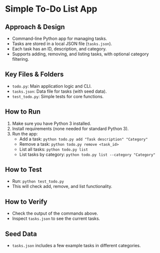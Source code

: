 # Simple To-Do List App

## Approach & Design
- Command-line Python app for managing tasks.
- Tasks are stored in a local JSON file (`tasks.json`).
- Each task has an ID, description, and category.
- Supports adding, removing, and listing tasks, with optional category filtering.

## Key Files & Folders
- `todo.py`: Main application logic and CLI.
- `tasks.json`: Data file for tasks (with seed data).
- `test_todo.py`: Simple tests for core functions.

## How to Run
1. Make sure you have Python 3 installed.
2. Install requirements (none needed for standard Python 3).
3. Run the app:
   - Add a task: `python todo.py add "Task description" "Category"`
   - Remove a task: `python todo.py remove <task_id>`
   - List all tasks: `python todo.py list`
   - List tasks by category: `python todo.py list --category "Category"`

## How to Test
- Run: `python test_todo.py`
- This will check add, remove, and list functionality.

## How to Verify
- Check the output of the commands above.
- Inspect `tasks.json` to see the current tasks.

## Seed Data
- `tasks.json` includes a few example tasks in different categories. 